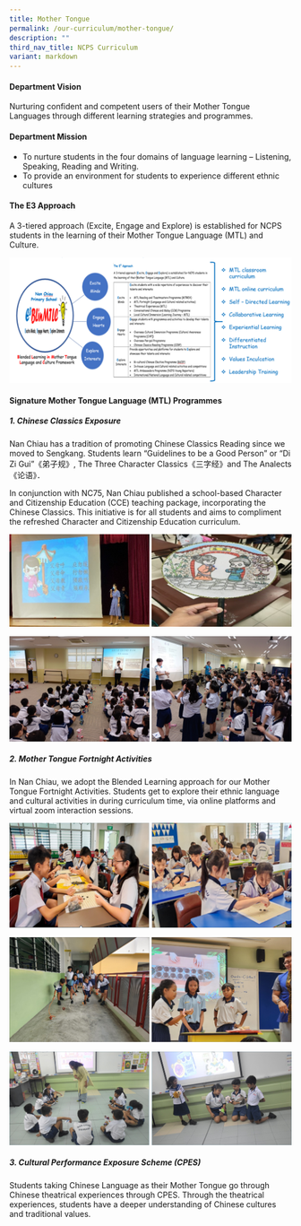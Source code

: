 ```yaml
---
title: Mother Tongue
permalink: /our-curriculum/mother-tongue/
description: ""
third_nav_title: NCPS Curriculum
variant: markdown
---
```

#### **Department Vision**

Nurturing confident and competent users of their Mother Tongue Languages through different learning strategies and programmes.

#### **Department Mission**

* To nurture students in the four domains of language learning – Listening, Speaking, Reading and Writing.
* To provide an environment for students to experience different ethnic cultures 

#### **The E3 Approach**
A 3-tiered approach (Excite, Engage and Explore) is established for NCPS students in the learning of their Mother Tongue Language (MTL) and Culture.

![](/images/Our%20Curriculum%20MTL_GAP_Bicep/E3.png)

#### **Signature Mother Tongue Language (MTL) Programmes**

##### 1. Chinese Classics Exposure
Nan Chiau has a tradition of promoting Chinese Classics Reading since we moved to Sengkang. Students learn “Guidelines to be a Good Person” or “Di Zi Gui”《弟子规》, The Three Character Classics《三字经》and The Analects《论语》．

In conjunction with NC75, Nan Chiau published a school-based Character and Citizenship Education (CCE) teaching package, incorporating the Chinese Classics. This initiative is for all students and aims to compliment the refreshed Character and Citizenship Education curriculum.

![](/images/Our%20Curriculum%20MTL_GAP_Bicep/MTL%2001.png)

![](/images/Our%20Curriculum%20MTL_GAP_Bicep/MT_002.jpg)


##### 2. Mother Tongue Fortnight Activities
In Nan Chiau, we adopt the Blended Learning approach for our Mother Tongue Fortnight Activities. Students get to explore their ethnic language and cultural activities in during curriculum time, via online platforms and virtual zoom interaction sessions.

![](/images/Our%20Curriculum%20MTL_GAP_Bicep/MT_003.jpg)

![](/images/Our%20Curriculum%20MTL_GAP_Bicep/MT_001.jpg)

![](/images/Our%20Curriculum%20MTL_GAP_Bicep/MT_004.jpg)

##### 3. Cultural Performance Exposure Scheme (CPES)
Students taking Chinese Language as their Mother Tongue go through Chinese theatrical experiences through CPES. Through the theatrical experiences, students have a deeper understanding of Chinese cultures and traditional values.